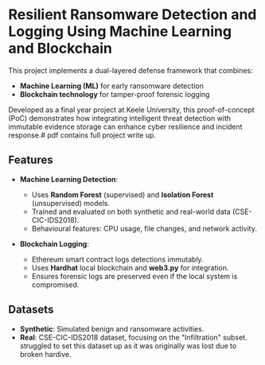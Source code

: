# Resilient Ransomware Detection and Logging Using Machine Learning and Blockchain

This project implements a dual-layered defense framework that combines:
- **Machine Learning (ML)** for early ransomware detection
- **Blockchain technology** for tamper-proof forensic logging

Developed as a final year project at Keele University, this proof-of-concept (PoC) demonstrates how integrating intelligent threat detection with immutable evidence storage can enhance cyber resilience and incident response.#
pdf contains full project write up. 


## Features

- **Machine Learning Detection**:
  - Uses **Random Forest** (supervised) and **Isolation Forest** (unsupervised) models.
  - Trained and evaluated on both synthetic and real-world data (CSE-CIC-IDS2018).
  - Behavioural features: CPU usage, file changes, and network activity.

- **Blockchain Logging**:
  - Ethereum smart contract logs detections immutably.
  - Uses **Hardhat** local blockchain and **web3.py** for integration.
  - Ensures forensic logs are preserved even if the local system is compromised.


## Datasets

- **Synthetic**: Simulated benign and ransomware activities.
- **Real**: CSE-CIC-IDS2018 dataset, focusing on the "Infiltration" subset. struggled to set this dataset up as it was originally was lost due to broken hardive.



